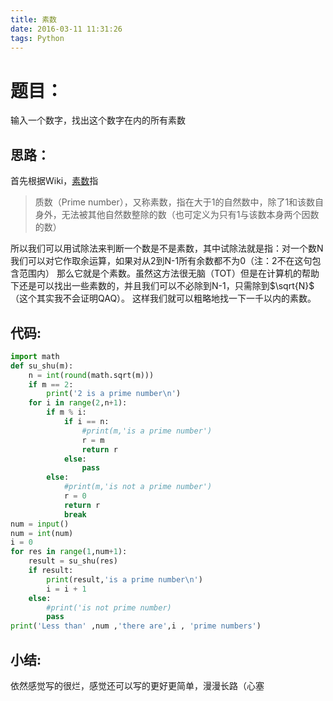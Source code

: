 ```yaml
---
title: 素数
date: 2016-03-11 11:31:26
tags: Python
---
```

# 题目：

输入一个数字，找出这个数字在内的所有素数

## 思路：

首先根据Wiki，[素数](https://zh.wikipedia.org/wiki/%E7%B4%A0%E6%95%B0)指
>质数（Prime number），又称素数，指在大于1的自然数中，除了1和该数自身外，无法被其他自然数整除的数（也可定义为只有1与该数本身两个因数的数）

所以我们可以用试除法来判断一个数是不是素数，其中试除法就是指：对一个数N我们可以对它作取余运算，如果对从2到N-1所有余数都不为0（注：2不在这句包含范围内）
那么它就是个素数。虽然这方法很无脑（TOT）但是在计算机的帮助下还是可以找出一些素数的，并且我们可以不必除到N-1，只需除到$\sqrt{N}$（这个其实我不会证明QAQ）。
这样我们就可以粗略地找一下一千以内的素数。

## 代码:

``` Python
import math
def su_shu(m):
    n = int(round(math.sqrt(m)))
    if m == 2:
        print('2 is a prime number\n')
    for i in range(2,n+1):
        if m % i:
            if i == n:
                #print(m,'is a prime number')
                r = m
                return r
            else:
                pass
        else:
            #print(m,'is not a prime number')
            r = 0
            return r
            break
num = input()
num = int(num)
i = 0
for res in range(1,num+1):
    result = su_shu(res)
    if result:
        print(result,'is a prime number\n')
        i = i + 1
    else:
        #print('is not prime number)
        pass
print('Less than' ,num ,'there are',i , 'prime numbers')
```

## 小结:
依然感觉写的很烂，感觉还可以写的更好更简单，漫漫长路（心塞